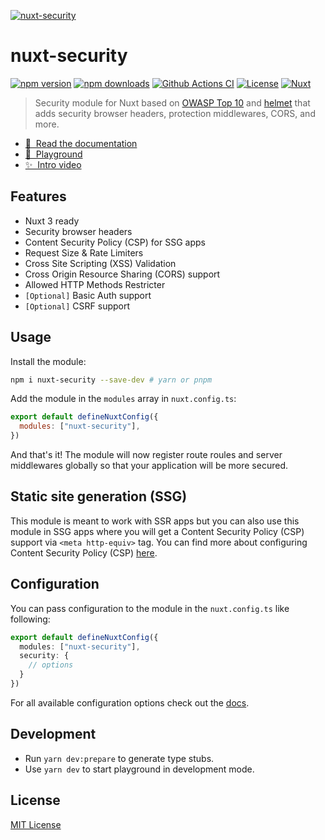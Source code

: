[![nuxt-security](https://nuxt-security.vercel.app/preview.png)](https://nuxt-security.vercel.app)

# nuxt-security

[![npm version][npm-version-src]][npm-version-href]
[![npm downloads][npm-downloads-src]][npm-downloads-href]
[![Github Actions CI][github-actions-ci-src]][github-actions-ci-href]
[![License][license-src]][license-href]
[![Nuxt][nuxt-src]][nuxt-href]

> Security module for Nuxt based on [OWASP Top 10](https://cheatsheetseries.owasp.org/cheatsheets/Nodejs_Security_Cheat_Sheet.html#nodejs-security-cheat-sheet) and [helmet](https://helmetjs.github.io/) that adds security browser headers, protection middlewares, CORS, and more.

- [📖 &nbsp;Read the documentation](https://nuxt-security.vercel.app)
- [👾 &nbsp;Playground](https://stackblitz.com/github/baroshem/nuxt-security?file=.stackblitz%2Fnuxt.config.ts)
- [✨ &nbsp;Intro video](https://www.youtube.com/watch?v=8ac30Py8Ses)

## Features

- Nuxt 3 ready
- Security browser headers
- Content Security Policy (CSP) for SSG apps
- Request Size & Rate Limiters
- Cross Site Scripting (XSS) Validation
- Cross Origin Resource Sharing (CORS) support
- Allowed HTTP Methods Restricter
- `[Optional]` Basic Auth support
- `[Optional]` CSRF support

## Usage

Install the module:

```sh
npm i nuxt-security --save-dev # yarn or pnpm
```

Add the module in the `modules` array in `nuxt.config.ts`:

```js
export default defineNuxtConfig({
  modules: ["nuxt-security"],
})
```

And that's it! The module will now register route roules and server middlewares globally so that your application will be more secured.

## Static site generation (SSG)

This module is meant to work with SSR apps but you can also use this module in SSG apps where you will get a Content Security Policy (CSP) support via `<meta http-equiv>` tag. You can find more about configuring Content Security Policy (CSP) [here](https://nuxt-security.vercel.app/security/headers#content-security-policy).

## Configuration

You can pass configuration to the module in the `nuxt.config.ts` like following:

```ts
export default defineNuxtConfig({
  modules: ["nuxt-security"],
  security: {
    // options
  }
})
```

For all available configuration options check out the [docs](https://nuxt-security.vercel.app).

## Development

- Run `yarn dev:prepare` to generate type stubs.
- Use `yarn dev` to start playground in development mode.

## License

[MIT License](./LICENSE)

<!-- Badges -->

[npm-version-src]: https://img.shields.io/npm/v/nuxt-security/latest.svg
[npm-version-href]: https://npmjs.com/package/nuxt-security
[npm-downloads-src]: https://img.shields.io/npm/dt/nuxt-security.svg
[npm-downloads-href]: https://npmjs.com/package/nuxt-security
[github-actions-ci-src]: https://github.com/baroshem/nuxt-security/actions/workflows/ci.yml/badge.svg
[github-actions-ci-href]: https://github.com/baroshem/nuxt-security/actions?query=workflow%3Aci
[license-src]: https://img.shields.io/npm/l/nuxt-security.svg
[license-href]: https://npmjs.com/package/nuxt-security
[nuxt-src]: https://img.shields.io/badge/Nuxt-18181B?logo=nuxt.js
[nuxt-href]: https://nuxt.com
